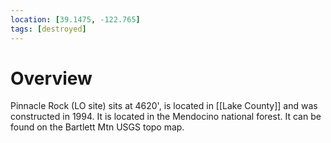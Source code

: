 ```yaml
---
location: [39.1475, -122.765]
tags: [destroyed]
---
```


# Overview

Pinnacle Rock (LO site) sits at 4620', is located in [[Lake County]] and was constructed in 1994. It is located in the Mendocino national forest. It can be found on the Bartlett Mtn USGS topo map.

